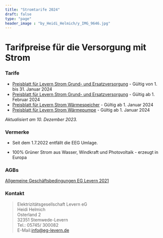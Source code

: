 ```yaml
---
title: "Stromtarife 2024"
draft: false
type: "page"
header_image : "by_Heidi_Helmich/y_IMG_9646.jpg"
---
```


<style>

#contentArea h1 {
  margin-top: 24px;
  margin-bottom: 16px;
  font-size: 2em;
  font-weight: 600;
  line-height: 1.25;
}

#contentArea h3 {
  margin-top: 24px;
  margin-bottom: 16px;
  font-weight: 600;
  padding-bottom: .3em;
  font-size: 1.5em;
}

a {
    text-decoration: underline !important;
}
</style>

# Tarifpreise für die Versorgung mit Strom

### Tarife

* [Preisblatt für Levern Strom Grund- und Ersatzversorgung](/pdf/2024-Preisblatt-Strom-Grund-Ersatzversorgung.pdf) - Gültig von 1. bis 31. Januar 2024
* [Preisblatt für Levern Strom Grund- und Ersatzversorgung](/pdf/2024-Preisblatt-Strom-Grund-Ersatzversorgung-2.pdf) - Gültig ab  1. Februar 2024 
* [Preisblatt für Levern Strom Wärmespeicher](/pdf/2024-Preisblatt-Strom-Waermespeicher-2.pdf) - Gültig ab 1. Januar 2024 
* [Preisblatt für Levern Strom Wärmepumpe](/pdf/2024-Preisblatt-Strom-Waermepumpe-2.pdf) - Gültig ab 1. Januar 2024 

_Aktualisiert am 10. Dezember 2023._

### Vermerke

* Seit dem 1.7.2022 entfällt die EEG Umlage.

* 100% Grüner Strom aus Wasser, Windkraft und Photovoltaik - erzeugt in Europa

### AGBs

[Allgemeine Geschäftsbedingungen EG Levern 2021](/pdf/AGB-2021.pdf)

### Kontakt

> Elektrizitätsgesellschaft Levern eG  
> Heidi Helmich  
> Osterland 2  
> 32351 Stemwede-Levern  
> Tel.: 05745/ 300082  
> E-Mail:[info@eg-levern.de](mailto:info@eg-levern.de)

